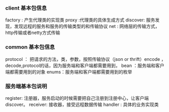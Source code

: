 
### client 基本包信息

factory : 产生代理类的实现类
proxy :代理类的具体生成方式
discover: 服务发现，发现远程的服务和服务的传输类型的和传输协议
net : 网络层的传输方式，http传输或者netty方式传输

### common 基本包信息
protocol ： 把请求的方法，类，参数，按照传输协议（json or thrift）encode ，decode,protocol的话，因为服务端和客户端都需要用到，
bean ：服务端和客户端都需要用到的对象
enums：服务端和客户端都需要用到的枚举


### 服务端基本包说明

register: 注册器，服务启动的时候需要把自己注册到注册中心，让客户端discover。
receiver: 接收器，接受远程数据传输
handler : 具体的业务实现类